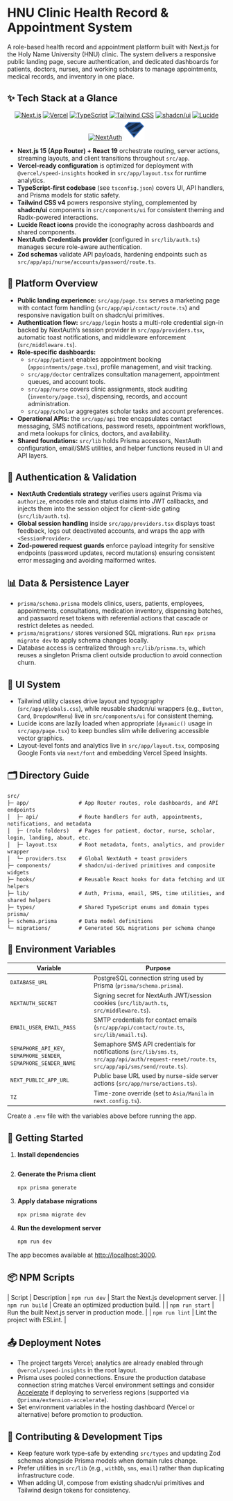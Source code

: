 # HNU Clinic Health Record & Appointment System

A role-based health record and appointment platform built with Next.js for the Holy Name University (HNU) clinic. The system delivers a responsive public landing page, secure authentication, and dedicated dashboards for patients, doctors, nurses, and working scholars to manage appointments, medical records, and inventory in one place.

## ✨ Tech Stack at a Glance
<p align="center">
  <a href="https://nextjs.org" title="Next.js"><img src="https://cdn.jsdelivr.net/gh/devicons/devicon/icons/nextjs/nextjs-original.svg" alt="Next.js" height="48"></a>
  <a href="https://vercel.com" title="Vercel"><img src="https://assets.vercel.com/image/upload/front/favicon/vercel/180x180.png" alt="Vercel" height="48"></a>
  <a href="https://www.typescriptlang.org" title="TypeScript"><img src="https://cdn.jsdelivr.net/gh/devicons/devicon/icons/typescript/typescript-original.svg" alt="TypeScript" height="48"></a>
  <a href="https://tailwindcss.com" title="Tailwind CSS"><img src="https://cdn.jsdelivr.net/gh/devicons/devicon/icons/tailwindcss/tailwindcss-plain.svg" alt="Tailwind CSS" height="48"></a>
  <a href="https://ui.shadcn.com" title="shadcn/ui"><img src="https://avatars.githubusercontent.com/u/139895814?s=200&v=4" alt="shadcn/ui" height="48"></a>
  <a href="https://lucide.dev" title="Lucide Icons"><img src="https://avatars.githubusercontent.com/u/113062692?s=200&v=4" alt="Lucide" height="48"></a>
  <a href="https://next-auth.js.org" title="NextAuth"><img src="https://next-auth.js.org/img/logo/logo-sm.png" alt="NextAuth" height="48"></a>
  <a href="https://zod.dev" title="Zod"><img src="https://raw.githubusercontent.com/colinhacks/zod/master/logo.svg" alt="Zod" height="48"></a>
</p>

- **Next.js 15 (App Router) + React 19** orchestrate routing, server actions, streaming layouts, and client transitions throughout `src/app`.
- **Vercel-ready configuration** is optimized for deployment with `@vercel/speed-insights` hooked in `src/app/layout.tsx` for runtime analytics.
- **TypeScript-first codebase** (see `tsconfig.json`) covers UI, API handlers, and Prisma models for static safety.
- **Tailwind CSS v4** powers responsive styling, complemented by **shadcn/ui** components in `src/components/ui` for consistent theming and Radix-powered interactions.
- **Lucide React icons** provide the iconography across dashboards and shared components.
- **NextAuth Credentials provider** (configured in `src/lib/auth.ts`) manages secure role-aware authentication.
- **Zod schemas** validate API payloads, hardening endpoints such as `src/app/api/nurse/accounts/password/route.ts`.

## 🏥 Platform Overview
- **Public landing experience:** `src/app/page.tsx` serves a marketing page with contact form handling (`src/app/api/contact/route.ts`) and responsive navigation built on shadcn/ui primitives.
- **Authentication flow:** `src/app/login` hosts a multi-role credential sign-in backed by NextAuth’s session provider in `src/app/providers.tsx`, automatic toast notifications, and middleware enforcement (`src/middleware.ts`).
- **Role-specific dashboards:**
  - `src/app/patient` enables appointment booking (`appointments/page.tsx`), profile management, and visit tracking.
  - `src/app/doctor` centralizes consultation management, appointment queues, and account tools.
  - `src/app/nurse` covers clinic assignments, stock auditing (`inventory/page.tsx`), dispensing, records, and account administration.
  - `src/app/scholar` aggregates scholar tasks and account preferences.
- **Operational APIs:** the `src/app/api` tree encapsulates contact messaging, SMS notifications, password resets, appointment workflows, and meta lookups for clinics, doctors, and availability.
- **Shared foundations:** `src/lib` holds Prisma accessors, NextAuth configuration, email/SMS utilities, and helper functions reused in UI and API layers.

## 🔐 Authentication & Validation
- **NextAuth Credentials strategy** verifies users against Prisma via `authorize`, encodes role and status claims into JWT callbacks, and injects them into the session object for client-side gating (`src/lib/auth.ts`).
- **Global session handling** inside `src/app/providers.tsx` displays toast feedback, logs out deactivated accounts, and wraps the app with `<SessionProvider>`.
- **Zod-powered request guards** enforce payload integrity for sensitive endpoints (password updates, record mutations) ensuring consistent error messaging and avoiding malformed writes.

## 📊 Data & Persistence Layer
- `prisma/schema.prisma` models clinics, users, patients, employees, appointments, consultations, medication inventory, dispensing batches, and password reset tokens with referential actions that cascade or restrict deletes as needed.
- `prisma/migrations/` stores versioned SQL migrations. Run `npx prisma migrate dev` to apply schema changes locally.
- Database access is centralized through `src/lib/prisma.ts`, which reuses a singleton Prisma client outside production to avoid connection churn.

## 🎨 UI System
- Tailwind utility classes drive layout and typography (`src/app/globals.css`), while reusable shadcn/ui wrappers (e.g., `Button`, `Card`, `DropdownMenu`) live in `src/components/ui` for consistent theming.
- Lucide icons are lazily loaded when appropriate (`dynamic()` usage in `src/app/page.tsx`) to keep bundles slim while delivering accessible vector graphics.
- Layout-level fonts and analytics live in `src/app/layout.tsx`, composing Google Fonts via `next/font` and embedding Vercel Speed Insights.

## 🗂️ Directory Guide
```
src/
├─ app/                # App Router routes, role dashboards, and API endpoints
│  ├─ api/             # Route handlers for auth, appointments, notifications, and metadata
│  ├─ (role folders)   # Pages for patient, doctor, nurse, scholar, login, landing, about, etc.
│  ├─ layout.tsx       # Root metadata, fonts, analytics, and provider wrapper
│  └─ providers.tsx    # Global NextAuth + toast providers
├─ components/         # shadcn/ui-derived primitives and composite widgets
├─ hooks/              # Reusable React hooks for data fetching and UX helpers
├─ lib/                # Auth, Prisma, email, SMS, time utilities, and shared helpers
├─ types/              # Shared TypeScript enums and domain types
prisma/
├─ schema.prisma       # Data model definitions
└─ migrations/         # Generated SQL migrations per schema change
```

## 🔧 Environment Variables
| Variable | Purpose |
| --- | --- |
| `DATABASE_URL` | PostgreSQL connection string used by Prisma (`prisma/schema.prisma`). |
| `NEXTAUTH_SECRET` | Signing secret for NextAuth JWT/session cookies (`src/lib/auth.ts`, `src/middleware.ts`). |
| `EMAIL_USER`, `EMAIL_PASS` | SMTP credentials for contact emails (`src/app/api/contact/route.ts`, `src/lib/email.ts`). |
| `SEMAPHORE_API_KEY`, `SEMAPHORE_SENDER`, `SEMAPHORE_SENDER_NAME` | Semaphore SMS API credentials for notifications (`src/lib/sms.ts`, `src/app/api/auth/request-reset/route.ts`, `src/app/api/sms/send/route.ts`). |
| `NEXT_PUBLIC_APP_URL` | Public base URL used by nurse-side server actions (`src/app/nurse/actions.ts`). |
| `TZ` | Time-zone override (set to `Asia/Manila` in `next.config.ts`). |

Create a `.env` file with the variables above before running the app.

## 🚀 Getting Started
1. **Install dependencies**
   ```bash

2. **Generate the Prisma client**
   ```bash
   npx prisma generate
   ```
3. **Apply database migrations**
   ```bash
   npx prisma migrate dev
   ```

4. **Run the development server**
   ```bash
   npm run dev
   ```

The app becomes available at [http://localhost:3000](http://localhost:3000).

## 📦 NPM Scripts
| Script | Description 
| `npm run dev` | Start the Next.js development server. |
| `npm run build` | Create an optimized production build. |
| `npm run start` | Run the built Next.js server in production mode. |
| `npm run lint` | Lint the project with ESLint. |

## 📤 Deployment Notes
- The project targets Vercel; analytics are already enabled through `@vercel/speed-insights` in the root layout.
- Prisma uses pooled connections. Ensure the production database connection string matches Vercel environment settings and consider [Accelerate](https://www.prisma.io/data-platform/accelerate) if deploying to serverless regions (supported via `@prisma/extension-accelerate`).
- Set environment variables in the hosting dashboard (Vercel or alternative) before promotion to production.

## 🤝 Contributing & Development Tips
- Keep feature work type-safe by extending `src/types` and updating Zod schemas alongside Prisma models when domain rules change.
- Prefer utilities in `src/lib` (e.g., `withDb`, `sms`, `email`) rather than duplicating infrastructure code.
- When adding UI, compose from existing shadcn/ui primitives and Tailwind design tokens for consistency.

